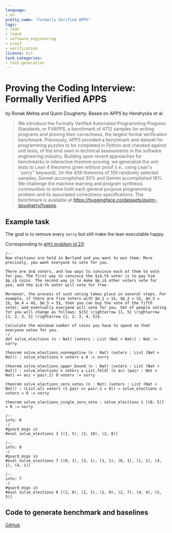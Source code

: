 ```yaml
---
language: 
- en
pretty_name: "Formally Verified APPS"
tags:
- lean
- lean4
- software_engineering
- proof
- verification
license: mit
task_categories:
- text-generation
---
```

# Proving the Coding Interview: Formally Verified APPS

by Ronak Mehta and Quinn Dougherty. Based on APPS by Hendrycks et al.

> We introduce the Formally Verified Automated Programming Progress Standards, or FVAPPS, a benchmark of 4712 samples for writing programs and proving their correctness, the largest formal verification benchmark. Previously, APPS provided a benchmark and dataset for programming puzzles to be completed in Python and checked against unit tests, of the kind seen in technical assessments in the software engineering industry. Building upon recent approaches for benchmarks in interactive theorem proving, we generalize the unit tests to Lean 4 theorems given without proof (i.e., using Lean's ``sorry'' keyword). On the 406 theorems of 100 randomly selected samples, Sonnet accomplished 30\% and Gemini accomplished 18\%. We challenge the machine learning and program synthesis communities to solve both each general purpose programming problem and its associated correctness specifications. The benchmark is available at https://huggingface.co/datasets/quinn-dougherty/fvapps.

## Example task

The goal is to remove every `sorry` but still make the lean executable happy.

Corresponding to [`APPS` problem id 23](https://huggingface.co/datasets/codeparrot/apps/viewer/all/train?row=23): 
```lean
/--
Now elections are held in Berland and you want to win them. More precisely, you want everyone to vote for you.

There are $n$ voters, and two ways to convince each of them to vote for you. The first way to convince the $i$-th voter is to pay him $p_i$ coins. The second way is to make $m_i$ other voters vote for you, and the $i$-th voter will vote for free.

Moreover, the process of such voting takes place in several steps. For example, if there are five voters with $m_1 = 1$, $m_2 = 2$, $m_3 = 2$, $m_4 = 4$, $m_5 = 5$, then you can buy the vote of the fifth voter, and eventually everyone will vote for you. Set of people voting for you will change as follows: ${5} \rightarrow {1, 5} \rightarrow {1, 2, 3, 5} \rightarrow {1, 2, 3, 4, 5}$.

Calculate the minimum number of coins you have to spend so that everyone votes for you.
-/
def solve_elections (n : Nat) (voters : List (Nat × Nat)) : Nat := sorry

theorem solve_elections_nonnegative (n : Nat) (voters : List (Nat × Nat)) : solve_elections n voters ≥ 0 := sorry

theorem solve_elections_upper_bound (n : Nat) (voters : List (Nat × Nat)) : solve_elections n voters ≤ List.foldl (λ acc (pair : Nat × Nat) => acc + pair.2) 0 voters := sorry

theorem solve_elections_zero_votes (n : Nat) (voters : List (Nat × Nat)) : (List.all voters (λ pair => pair.1 = 0)) → solve_elections n voters = 0 := sorry

theorem solve_elections_single_zero_vote : solve_elections 1 [(0, 5)] = 0 := sorry

/--
info: 8
-/
#guard_msgs in
#eval solve_elections 3 [(1, 5), (2, 10), (2, 8)]

/--
info: 0
-/
#guard_msgs in
#eval solve_elections 7 [(0, 1), (3, 1), (1, 1), (6, 1), (1, 1), (4, 1), (4, 1)]

/--
info: 7
-/
#guard_msgs in
#eval solve_elections 6 [(2, 6), (2, 3), (2, 8), (2, 7), (4, 4), (5, 5)]

```

## Code to generate benchmark and baselines

[GitHub](https://github.com/quinn-dougherty/fvapps)
